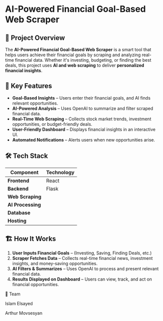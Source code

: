 # AI-Powered Financial Goal-Based Web Scraper

## 🚀 Project Overview
The **AI-Powered Financial Goal-Based Web Scraper** is a smart tool that helps users achieve their financial goals by scraping and analyzing real-time financial data. Whether it's investing, budgeting, or finding the best deals, this project uses **AI and web scraping** to deliver **personalized financial insights**.

## 🎯 Key Features
- **Goal-Based Insights** – Users enter their financial goals, and AI finds relevant opportunities.
- **AI-Powered Analysis** – Uses OpenAI to summarize and filter scraped financial data.
- **Real-Time Web Scraping** – Collects stock market trends, investment opportunities, or budget-friendly deals.
- **User-Friendly Dashboard** – Displays financial insights in an interactive UI.
- **Automated Notifications** – Alerts users when new opportunities arise.

## 🛠️ Tech Stack
| Component       | Technology |
|----------------|------------|
| **Frontend**   | React |
| **Backend**    | Flask |
| **Web Scraping** | |
| **AI Processing** | |
| **Database**  |
| **Hosting**    |  |

## 🏗️ How It Works
1. **User Inputs Financial Goals** – (Investing, Saving, Finding Deals, etc.)
2. **Scraper Fetches Data** – Collects real-time financial news, investment insights, and money-saving opportunities.
3. **AI Filters & Summarizes** – Uses OpenAI to process and present relevant financial data.
4. **Results Displayed on Dashboard** – Users can view, track, and act on financial opportunities.

👥 Team

Islam Elsayed

Arthur Movsesyan
